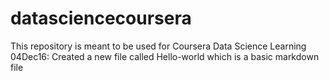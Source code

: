 # datasciencecoursera
This repository is meant to be used for Coursera Data Science Learning
04Dec16: Created a new file called Hello-world which is a basic markdown file
